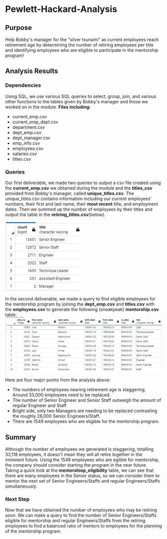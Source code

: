 # Pewlett-Hackard-Analysis
## Purpose
Help Bobby's manager for the "silver tsunami" as current employees reach retirement age by determining the number of retiring employees per title and identifying employees who are eligible to participate in the mentorship program!


## Analysis Results
### Dependencies
Using SQL, we use various SQL queries to select, group, join, and various other functions to the tables given by Bobby's manager and those we worked on in the module.
__Files including:__
- current_emp.csv
- current_emp_dept.csv
- department.csv
- dept_emp.csv
- dept_manager.csv
- emp_info.csv
- employees.csv
- salaries.csv
- titles.csv

### Queries
Our first deliverable, we made two queries to output a csv file created using the **current_emp.csv** we obtained during the module and the **titles_csv** provided from Bobby's manager, called **unique_titles.csv**. The unique_titles.csv contains information including our current employees' numbers, their first and last name, their __most recent__ title, and employment dates. Then we summed up the number of employees by their titles and output the table in the **retiring_titles.csv**(below).

![](Data/retiring_count.png)

In the second deliverable, we made a query to find eligible employees for the mentorship program by joining the **dept_emp.csv** and **titles.csv** with the **employees.csv** to generate the following (sneakpeak) **mentorship.csv** table:
![](Data/mentorship_eligibility.png)

Here are four major points from the analysis above:
- The numbers of employees nearing retirement age is staggering. Around 33,000 employees need to be replaced.
- The number of Senior Engineer and Senior Staff outweigh the amount of regular Engineer and Staff.
- Bright side, only two Managers are needing to be replaced contrasting the roughly 26,000 Senior Engineers/Staff.
- There are 1549 employees who are eligible for the mentorship program.


## Summary
Although the number of employees we generated is staggering, totalling 33,118 employees, it doesn't mean they will all retire together in the imminent future. Using the 1549 employees who are eglible for mentorship, the company should consider starting the program in the near future. Taking a quick look at the **mentorshiop_eligibility** table, we can see that there are many employees in the Senior status, so we can consider them to mentor the next set of Senior Engineers/Staffs and regular Engineers/Staffs simultaneously. 

### Next Step
Now that we have obtained the number of employees who may be retiring soon. We can make a query to find the number of Senior Engineers/Staffs eligible for mentorship and regular Engineers/Staffs from the retiring employees to find a balanced ratio of mentors to employees for the planning of the mentorship program.

